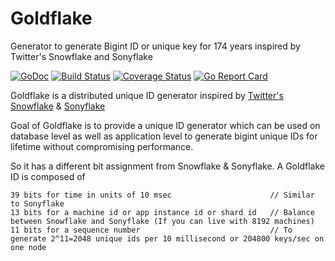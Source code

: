 # Goldflake
Generator to generate Bigint ID or unique key for 174 years inspired by Twitter's Snowflake and Sonyflake


[![GoDoc](https://godoc.org/github.com/AmreeshTyagi/goldflake?status.svg)](http://godoc.org/github.com/AmreeshTyagi/goldflake)
[![Build Status](https://travis-ci.org/AmreeshTyagi/goldflake.svg?branch=master)](https://travis-ci.org/AmreeshTyagi/goldflake)
[![Coverage Status](https://coveralls.io/repos/AmreeshTyagi/goldflake/badge.svg?branch=master&service=github)](https://coveralls.io/github/AmreeshTyagi/goldflake?branch=master)
[![Go Report Card](https://goreportcard.com/badge/github.com/AmreeshTyagi/goldflake)](https://goreportcard.com/report/github.com/AmreeshTyagi/goldflake)

Goldflake is a distributed unique ID generator inspired by [Twitter's Snowflake](https://blog.twitter.com/2010/announcing-snowflake) & [Sonyflake](https://github.com/sony/sonyflake)

Goal of Goldflake is to provide a unique ID generator which can be used on database level as well as application level to generate bigint unique IDs for lifetime without compromising performance.

So it has a different bit assignment from Snowflake & Sonyflake.
A Goldflake ID is composed of

    39 bits for time in units of 10 msec                      // Similar to Sonyflake
    13 bits for a machine id or app instance id or shard id   // Balance between Snowflake and Sonyflake (If you can live with 8192 machines)
    11 bits for a sequence number                             // To generate 2^11=2048 unique ids per 10 millisecond or 204800 keys/sec on one node
    
